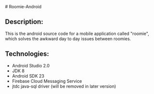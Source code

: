 <snippet>
  <content>
# Roomie-Android

## Description: 
This is the android source code for a mobile application called "roomie", which solves the awkward day to day issues between roomies.

## Technologies:
* Android Studio 2.0
* JDK 8
* Android SDK 23
* Firebase Cloud Messaging Service
* jtdc java-sql driver (will be removed in later version)

</content>
  <tabTrigger></tabTrigger>
</snippet>